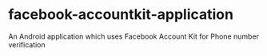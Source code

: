 # facebook-accountkit-application
An Android application which uses Facebook Account Kit for Phone number verification

